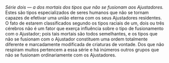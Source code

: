 ﻿<em>Série dois — a dos mortais dos tipos que não se fusionam aos Ajustadores.</em> Estes são tipos especializados de seres humanos que não se tornam capazes de efetivar uma união eterna com os seus Ajustadores residentes. O fato de estarem classificados segundo os tipos raciais de um, dois ou três cérebros não é um fator que exerça influência sobre o tipo de fusionamento com o Ajustador; pois tais mortais são todos semelhantes, e os tipos que não se fusionam com o Ajustador constituem uma ordem totalmente diferente e marcadamente modificada de criaturas de vontade. Dos que não respiram muitos pertencem a essa série e há inúmeros outros grupos que não se fusionam ordinariamente com os Ajustadores.